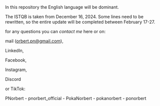 In this repository the English language will be dominant. 

The ISTQB is taken from December 16, 2024. Some lines need to be rewritten, so the entire update will be completed between February 17-27.

for any questions you can *contact me* here or on: 

mail (orbert.pn@gmail.com), 

LinkedIn, 

Facebook, 

Instagram, 

Discord 

or TikTok:

PNorbert - pnorbert_official - PokaNorbert - pokanorbert - ponorbert 

